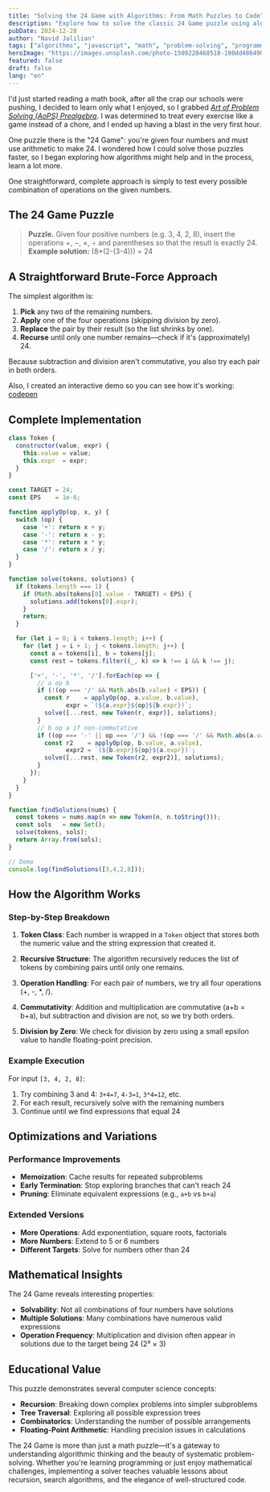 ```yaml
---
title: "Solving the 24 Game with Algorithms: From Math Puzzles to Code"
description: "Explore how to solve the classic 24 Game puzzle using algorithmic thinking and JavaScript. Includes interactive demo and complete implementation."
pubDate: 2024-12-28
author: "Navid Jalilian"
tags: ["algorithms", "javascript", "math", "problem-solving", "programming"]
heroImage: "https://images.unsplash.com/photo-1509228468518-180dd4864904?w=800&h=400&fit=crop"
featured: false
draft: false
lang: "en"
---
```


I'd just started reading a math book, after all the crap our schools were pushing, I decided to learn only what I enjoyed, so I grabbed _[Art of Problem Solving (AoPS) Prealgebra](https://www.amazon.com/Prealgebra-Richard-Rusczyk/dp/1934124214)_. I was determined to treat every exercise like a game instead of a chore, and I ended up having a blast in the very first hour.

One puzzle there is the "24 Game": you're given four numbers and must use arithmetic to make 24. I wondered how I could solve those puzzles faster, so I began exploring how algorithms might help and in the process, learn a lot more.

One straightforward, complete approach is simply to test every possible combination of operations on the given numbers.

## The 24 Game Puzzle

> **Puzzle.** Given four positive numbers (e.g. 3, 4, 2, 8), insert the operations +, −, ×, ÷ and parentheses so that the result is exactly 24.  
> **Example solution:** (8*(2-(3-4))) = 24

## A Straightforward Brute-Force Approach

The simplest algorithm is:

1. **Pick** any two of the remaining numbers.
2. **Apply** one of the four operations (skipping division by zero).
3. **Replace** the pair by their result (so the list shrinks by one).
4. **Recurse** until only one number remains—check if it's (approximately) 24.

Because subtraction and division aren't commutative, you also try each pair in both orders.

Also, I created an interactive demo so you can see how it's working: [codepen](https://codepen.io/Navid-Jalilian/full/qEdEyWw)

## Complete Implementation

```javascript
class Token {
  constructor(value, expr) {
    this.value = value;
    this.expr  = expr;
  }
}

const TARGET = 24;
const EPS    = 1e-6;

function applyOp(op, x, y) {
  switch (op) {
    case '+': return x + y;
    case '-': return x - y;
    case '*': return x * y;
    case '/': return x / y;
  }
}

function solve(tokens, solutions) {
  if (tokens.length === 1) {
    if (Math.abs(tokens[0].value - TARGET) < EPS) {
      solutions.add(tokens[0].expr);
    }
    return;
  }

  for (let i = 0; i < tokens.length; i++) {
    for (let j = i + 1; j < tokens.length; j++) {
      const a = tokens[i], b = tokens[j];
      const rest = tokens.filter((_, k) => k !== i && k !== j);

      ['+', '-', '*', '/'].forEach(op => {
        // a op b
        if (!(op === '/' && Math.abs(b.value) < EPS)) {
          const r    = applyOp(op, a.value, b.value),
                expr = `(${a.expr}${op}${b.expr})`;
          solve([...rest, new Token(r, expr)], solutions);
        }
        // b op a if non-commutative
        if ((op === '-' || op === '/') && !(op === '/' && Math.abs(a.value) < EPS)) {
          const r2    = applyOp(op, b.value, a.value),
                expr2 = `(${b.expr}${op}${a.expr})`;
          solve([...rest, new Token(r2, expr2)], solutions);
        }
      });
    }
  }
}

function findSolutions(nums) {
  const tokens = nums.map(n => new Token(n, n.toString()));
  const sols   = new Set();
  solve(tokens, sols);
  return Array.from(sols);
}

// Demo
console.log(findSolutions([3,4,2,8]));
```

## How the Algorithm Works

### Step-by-Step Breakdown

1. **Token Class**: Each number is wrapped in a `Token` object that stores both the numeric value and the string expression that created it.

2. **Recursive Structure**: The algorithm recursively reduces the list of tokens by combining pairs until only one remains.

3. **Operation Handling**: For each pair of numbers, we try all four operations (+, -, *, /).

4. **Commutativity**: Addition and multiplication are commutative (a+b = b+a), but subtraction and division are not, so we try both orders.

5. **Division by Zero**: We check for division by zero using a small epsilon value to handle floating-point precision.

### Example Execution

For input `[3, 4, 2, 8]`:

1. Try combining 3 and 4: `3+4=7`, `4-3=1`, `3*4=12`, etc.
2. For each result, recursively solve with the remaining numbers
3. Continue until we find expressions that equal 24

## Optimizations and Variations

### Performance Improvements

- **Memoization**: Cache results for repeated subproblems
- **Early Termination**: Stop exploring branches that can't reach 24
- **Pruning**: Eliminate equivalent expressions (e.g., `a+b` vs `b+a`)

### Extended Versions

- **More Operations**: Add exponentiation, square roots, factorials
- **More Numbers**: Extend to 5 or 6 numbers
- **Different Targets**: Solve for numbers other than 24

## Mathematical Insights

The 24 Game reveals interesting properties:

- **Solvability**: Not all combinations of four numbers have solutions
- **Multiple Solutions**: Many combinations have numerous valid expressions
- **Operation Frequency**: Multiplication and division often appear in solutions due to the target being 24 (2³ × 3)

## Educational Value

This puzzle demonstrates several computer science concepts:

- **Recursion**: Breaking down complex problems into simpler subproblems
- **Tree Traversal**: Exploring all possible expression trees
- **Combinatorics**: Understanding the number of possible arrangements
- **Floating-Point Arithmetic**: Handling precision issues in calculations

The 24 Game is more than just a math puzzle—it's a gateway to understanding algorithmic thinking and the beauty of systematic problem-solving. Whether you're learning programming or just enjoy mathematical challenges, implementing a solver teaches valuable lessons about recursion, search algorithms, and the elegance of well-structured code.

